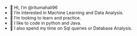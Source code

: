 - 👋 Hi, I’m @ritumahali96
- 👀 I’m interested in Machine Learning and Data Analysis.
- 💞️ I’m looking to learn and practice.
- 💞️ I like to code in python and Java.
- 💞️ I also spend my time on Sql queries or Database Analysis.                                
<!---
ritumahali96/ritumahali96 is a ✨ special ✨ repository because its `README.md` (this file) appears on your GitHub profile.
You can click the Preview link to take a look at your changes.
--->
